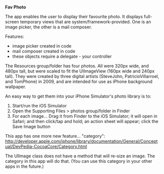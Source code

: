 **Fav Photo**

The app enables the user to display their favourite photo. It displays full-screen temporary views that are system/framework-provided. One is an image picker, the other is a mail composer.

Features:
- image picker created in code
- mail composer created in code
- these objects require a delegate - your controller

The Resources group/folder has four photos. All were 320px wide, and 480px tall, but were scaled to fit the UIImageView (160px wide and 240px tall). They were created by three digital artists (SteveJohn, PatricioVillarroel, and TomPhone) in 2009, and are intended for use as iPhone background wallpaper.

An easy way to get them into your iPhone Simulator's photo library is to:
1. Start/run the iOS Simulator
2. Open the Supporting Files > photos group/folder in Finder
3. For each image... Drag it from Finder to the iOS Simulator; it will open in Safari; and then click/tap and hold; an action sheet will appear; click the Save Image button

This app has one more new feature... "category":
http://developer.apple.com/iphone/library/documentation/General/Conceptual/DevPedia-CocoaCore/Category.html

The UIImage class does not have a method that will re-size an image. The category in this app will do that. (You can use this category in your other apps in the future.) 
